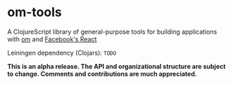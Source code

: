 om-tools
========

A ClojureScript library of general-purpose tools for building applications with
[om](https://github.com/swannodette/om) and [Facebook's React](http://facebook.github.io/react/)

Leiningen dependency (Clojars): `TODO`

**This is an alpha release. The API and organizational structure are subject to
change. Comments and contributions are much appreciated.**
